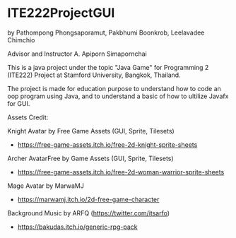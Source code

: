 # ITE222ProjectGUI
by Pathompong Phongsaporamut, Pakbhumi Boonkrob, Leelavadee Chimchio

Advisor and Instructor A. Apiporn Simapornchai

This is a java project under the topic "Java Game" for Programming 2 (ITE222) Project at Stamford University, Bangkok, Thailand.

The project is made for education purpose to understand how to code an oop program using Java, and to understand a basic of how to ultilize Javafx for GUI.

Assets Credit:

  Knight Avatar by Free Game Assets (GUI, Sprite, Tilesets)
  - https://free-game-assets.itch.io/free-2d-knight-sprite-sheets

  Archer AvatarFree by Game Assets (GUI, Sprite, Tilesets)
  - https://free-game-assets.itch.io/free-2d-woman-warrior-sprite-sheets
  
  Mage Avatar by MarwaMJ
  - https://marwamj.itch.io/2d-free-game-character
  
  Background Music by ARFQ (https://twitter.com/itsarfo)
  - https://bakudas.itch.io/generic-rpg-pack
